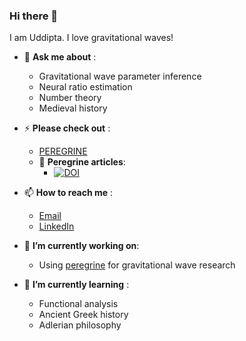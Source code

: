 ### Hi there 👋
I am Uddipta. I love gravitational waves! 

<!--
**Uddiptaatwork/Uddiptaatwork** is a ✨ _special_ ✨ repository because its `README.md` (this file) appears on your GitHub profile.

Here are some ideas to get you started:

- 🔭 I’m currently working on ...
- 🌱 I’m currently learning ...
- 👯 I’m looking to collaborate on ...
- 🤔 I’m looking for help with ...
- 💬 Ask me about ...
- 📫 How to reach me: ...
- 😄 Pronouns: ...
- ⚡ Fun fact: ...
-->
- 💬 **Ask me about** : 
  - Gravitational wave parameter inference
  - Neural ratio estimation
  - Number theory
  - Medieval history
 
- ⚡ **Please check out** :   
  - [PEREGRINE](https://github.com/undark-lab/peregrine-public)
  - 🌱 **Peregrine articles**:
    - [![DOI](https://img.shields.io/badge/DOI-arXiv.2304.02035-brightgreen)](https://arxiv.org/abs/2304.02035)

- 📫 **How to reach me** :
  - [Email](u.bhardwaj@uva.nl)
  - [LinkedIn](https://www.linkedin.com/in/uddipta-bhardwaj-05b752161/) 
 
- 🔭 **I’m currently working on**:
  - Using [peregrine]() for gravitational wave research
  
- 🌱 **I’m currently learning** :
  - Functional analysis
  - Ancient Greek history
  - Adlerian philosophy
 
